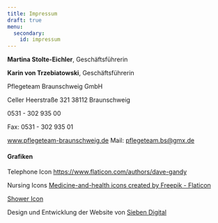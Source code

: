 ```yaml
---
title: Impressum
draft: true
menu:
  secondary:
    id: impressum
---
```


**Martina Stolte-Eichler**, Geschäftsführerin

**Karin von Trzebiatowski**, Geschäftsführerin

Pflegeteam Braunschweig GmbH

Celler Heerstraße 321
38112 Braunschweig

0531 - 302 935 00

Fax: 0531 - 302 935 01

www.pflegeteam-braunschweig.de Mail: pflegeteam.bs@gmx.de

#### Grafiken

Telephone Icon https://www.flaticon.com/authors/dave-gandy

Nursing Icons
<a href="https://www.flaticon.com/free-icons/medicine-and-health" title="medicine-and-health icons">Medicine-and-health
icons created by Freepik - Flaticon</a>

<a href="https://www.flaticon.com/authors/konkapp" title="medicine-and-health icons">Shower
Icon</a>

Design und Entwicklung der Website von [Sieben Digital](https://sieben.digital/)
